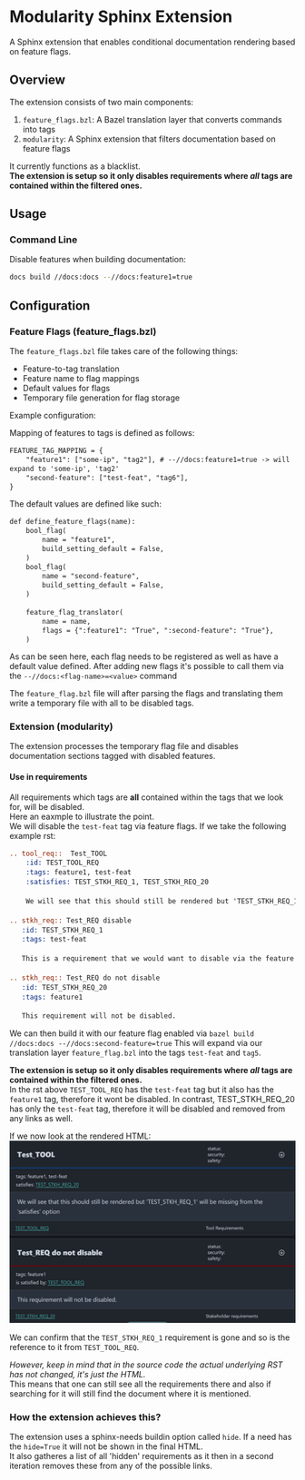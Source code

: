 
# Modularity Sphinx Extension

A Sphinx extension that enables conditional documentation rendering based on feature flags.

## Overview

The extension consists of two main components:

1. `feature_flags.bzl`: A Bazel translation layer that converts commands into tags
2. `modularity`: A Sphinx extension that filters documentation based on feature flags

It currently functions as a blacklist.  
**The extension is setup so it only disables requirements where *all* tags are contained within the filtered ones.**  

## Usage

### Command Line

Disable features when building documentation:

```bash
docs build //docs:docs --//docs:feature1=true
```

## Configuration

### Feature Flags (feature_flags.bzl)

The `feature_flags.bzl` file takes care of the following things:

- Feature-to-tag translation
- Feature name to flag mappings
- Default values for flags
- Temporary file generation for flag storage

Example configuration:

Mapping of features to tags is defined as follows:

```bzl
FEATURE_TAG_MAPPING = {
    "feature1": ["some-ip", "tag2"], # --//docs:feature1=true -> will expand to 'some-ip', 'tag2'
    "second-feature": ["test-feat", "tag6"],
}
```

The default values are defined like such: 
```bzl
def define_feature_flags(name):
    bool_flag(
        name = "feature1",
        build_setting_default = False,
    )
    bool_flag(
        name = "second-feature",
        build_setting_default = False,
    )
    
    feature_flag_translator(
        name = name,
        flags = {":feature1": "True", ":second-feature": "True"},
    )
```
As can be seen here, each flag needs to be registered as well as have a default value defined. 
After adding new flags it's possible to call them via the `--//docs:<flag-name>=<value>` command

The `feature_flag.bzl` file will after parsing the flags and translating them write a temporary file with all to be disabled tags.

### Extension (modularity)

The extension processes the temporary flag file and disables documentation sections tagged with disabled features.

#### Use in requirements

All requirements which tags are **all** contained within the tags that we look for, will be disabled.  
Here an eaxmple to illustrate the point.  
We will disable the `test-feat` tag via feature flags. If we take the following example rst:
```rst
.. tool_req::  Test_TOOL
    :id: TEST_TOOL_REQ
    :tags: feature1, test-feat 
    :satisfies: TEST_STKH_REQ_1, TEST_STKH_REQ_20
  
    We will see that this should still be rendered but 'TEST_STKH_REQ_1' will be missing from the 'satisfies' option

.. stkh_req:: Test_REQ disable
   :id: TEST_STKH_REQ_1
   :tags: test-feat
   
   This is a requirement that we would want to disable via the feature flag

.. stkh_req:: Test_REQ do not disable
   :id: TEST_STKH_REQ_20
   :tags: feature1

   This requirement will not be disabled.
```
We can then build it with our feature flag enabled via `bazel build //docs:docs --//docs:second-feature=true` 
This will expand via our translation layer `feature_flag.bzl` into the tags `test-feat` and `tag5`.  

**The extension is setup so it only disables requirements where *all* tags are contained within the filtered ones.**  
In the rst above `TEST_TOOL_REQ` has the `test-feat` tag but it also has the `feature1` tag, therefore it wont be disabled.
In contrast, TEST_STKH_REQ_20 has only the `test-feat` tag, therefore it will be disabled and removed from any links as well.

If we now look at the rendered HTML:
![](rendered_html.png)

We can confirm that the `TEST_STKH_REQ_1` requirement is gone and so is the reference to it from `TEST_TOOL_REQ`. 


*However, keep in mind that in the source code the actual underlying RST has not changed, it's just the HTML.*  
This means that one can still see all the requirements there and also if searching for it will still find the document where it is mentioned. 


### How the extension achieves this? 

The extension uses a sphinx-needs buildin option called `hide`. If a need has the `hide=True` it will not be shown in the final HTML.  
It also gatheres a list of all 'hidden' requirements as it then in a second iteration removes these from any of the possible links.

